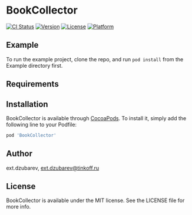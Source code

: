 # BookCollector

[![CI Status](https://img.shields.io/travis/ext.dzubarev/BookCollector.svg?style=flat)](https://travis-ci.org/ext.dzubarev/BookCollector)
[![Version](https://img.shields.io/cocoapods/v/BookCollector.svg?style=flat)](https://cocoapods.org/pods/BookCollector)
[![License](https://img.shields.io/cocoapods/l/BookCollector.svg?style=flat)](https://cocoapods.org/pods/BookCollector)
[![Platform](https://img.shields.io/cocoapods/p/BookCollector.svg?style=flat)](https://cocoapods.org/pods/BookCollector)

## Example

To run the example project, clone the repo, and run `pod install` from the Example directory first.

## Requirements

## Installation

BookCollector is available through [CocoaPods](https://cocoapods.org). To install
it, simply add the following line to your Podfile:

```ruby
pod 'BookCollector'
```

## Author

ext.dzubarev, ext.dzubarev@tinkoff.ru

## License

BookCollector is available under the MIT license. See the LICENSE file for more info.
